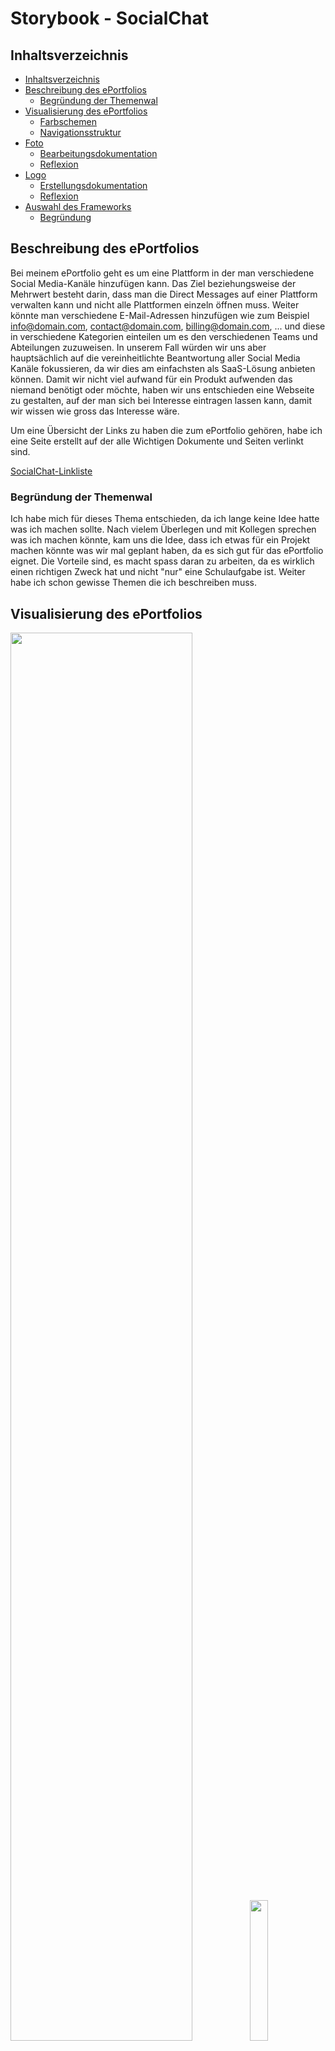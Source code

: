# Storybook - SocialChat
## Inhaltsverzeichnis

- [Inhaltsverzeichnis](#inhaltsverzeichnis)
- [Beschreibung des ePortfolios](#beschreibung-des-eportfolios)
    - [Begründung der Themenwal](#begründung-der-themenwal)
- [Visualisierung des ePortfolios](#visualisierung-des-eportfolios)
    - [Farbschemen](#farbschemen)
    - [Navigationsstruktur](#navigationsstruktur)
- [Foto](#foto)
    - [Bearbeitungsdokumentation](#bearbeitungsdokumentation)
    - [Reflexion](#reflexion)
- [Logo](#logo)
    - [Erstellungsdokumentation](#erstellungsdokumentation)
    - [Reflexion](#reflexion-1)
- [Auswahl des Frameworks](#auswahl-des-frameworks)
    - [Begründung](#begründung)

## Beschreibung des ePortfolios

Bei meinem ePortfolio geht es um eine Plattform in der man verschiedene Social Media-Kanäle hinzufügen kann. Das Ziel beziehungsweise der Mehrwert besteht darin, dass man die Direct Messages auf einer Plattform verwalten kann und nicht alle Plattformen einzeln öffnen muss. Weiter könnte man verschiedene E-Mail-Adressen hinzufügen wie zum Beispiel info@domain.com, contact@domain.com, billing@domain.com, ... und diese in verschiedene Kategorien einteilen um es den verschiedenen Teams und Abteilungen zuzuweisen. In unserem Fall würden wir uns aber hauptsächlich auf die vereinheitlichte Beantwortung aller Social Media Kanäle fokussieren, da wir dies am einfachsten als SaaS-Lösung anbieten können. Damit wir nicht viel aufwand für ein Produkt aufwenden das niemand benötigt oder möchte, haben wir uns entschieden eine Webseite zu gestalten, auf der man sich bei Interesse eintragen lassen kann, damit wir wissen wie gross das Interesse wäre.

Um eine Übersicht der Links zu haben die zum ePortfolio gehören, habe ich eine Seite erstellt auf der alle Wichtigen Dokumente und Seiten verlinkt sind.

[SocialChat-Linkliste](http://socialchat-linklist.upcraft.li/)

### Begründung der Themenwal

Ich habe mich für dieses Thema entschieden, da ich lange keine Idee hatte was ich machen sollte. Nach vielem Überlegen und mit Kollegen sprechen was ich machen könnte, kam uns die Idee, dass ich etwas für ein Projekt machen könnte was wir mal geplant haben, da es sich gut für das ePortfolio eignet. Die Vorteile sind, es macht spass daran zu arbeiten, da es wirklich einen richtigen Zweck hat und nicht "nur" eine Schulaufgabe ist. Weiter habe ich schon gewisse Themen die ich beschreiben muss.

## Visualisierung des ePortfolios

[//]: # (![Prototyp MacBook Homescreen]&#40;./src/Prototyp-MacBook-Homescreen.png&#41;)

[//]: # (: # &#40;![Prototyp iPhone Homescreen]&#40;./src/Prototyp_iPhone.png&#41;&#41;)

<img src="./src/Prototyp-MacBook-Homescreen.png" width="76%"/><img src="./src/Prototyp_iPhone.png" width="24%" />

Der Prototyp kann auf der [Linkliste](https://socialchat-linklist.upcraft.li/) oder über den [Direktlink](https://www.figma.com/file/enmASxtahbNuY0tpAu9Lky/M152_ePortfolio?node-id=0%3A1) aufgerufen werden.

### Farbschemen

Für das Farbschema habe ich zuerst nach einem blauen Farbschema gesucht, da ich ich blau eine angenehme Farbe finde. Da es dann aber etwas zu blau war mit dem ersten Farbschema habe ich ein Schema genommen welches noch orange darin hat. Hier habe ich mich dafür entschieden das die Hauptfarben blau sind, also das Menü und der Footer sollen Blau sein. Die Orange Farbe sollte nur als Kontrast dienen, und darum sind die Titel der Texte und der Bestätigen-Button beim Formular in dieser Farbe. Hierbei habe ich noch darauf geachtet, dass der Kontrast der Farben gut ist, welches ich auf einem [Online-Tool](https://www.leserlich.info/kapitel/farben.php) ermittelt habe.

![Farbkontrast](./src/Kontrast_Schrift-Hintergrund.png)

Das Schema kann auf der [Linkliste](https://socialchat-linklist.upcraft.li/) oder über den [Direktlink](https://coolors.co/8ecae6-219ebc-023047-ffb703-fb8500) aufgerufen werden.

### Navigationsstruktur

Die Navigationsstruktur ist eine gewöhnliches Menü, dass aber auf einer One-Page-Seite navigiert. Zur besseren Übersicht habe ich auf der rechten Seite noch eine Step-Navigation eingefügt, auf der man direkt sieht bei welchem Schritt man aktuell ist. Diese Step-Navigation habe ich auf der Mobile-Version ausgeblendet, da es sonst zu überladen wirkte und nicht genügend Platz dafür auf der Seite gibt. Da die normale Navigation auf Mobile nicht immer funktioniert, da die Seite zu schmal ist habe ich mich da für ein Hamburger-Menü entschieden welches man aufklappen kann und dann werden die verschiedenen Bereiche mittig angezeigt auf die man navigieren kann. Die Navigation wird ist immer oben, auch wenn man scrollt, jedoch ändert es hier die Farbe, da es am Anfang einen schöneren Kontrast gibt.

## Foto

<table>
  <tr>
    <th style="width: 50%;"> Original </th>
    <th style="width: 50%;"> Bearbeitung </th>
  </tr>
  <tr>
    <td style="width: 50%;">
      <img src="./src/SocialChat-Bild.jpeg" width="100%"/>
    </td>
    <td style="width: 50%;">
      <img src="./src/SocialChat-Bild.png" width="100%"/>
    </td>
  </tr>
</table>

![SocialChat-Bild-before-after](./src/before-after_slow.gif)

### Bearbeitungsdokumentation

Ich habe das Bild mit Affinity Photo bearbeitet, da ich Privat die Affinity-Programme schon benutzt habe. Zuerst habe ich das mittlere Browserfenster ausgewählt und danach die Auswahl umgekehrt. Dann hatte ich alles aussen herum markiert welches ich dann mit dem Blur-Filter verschwommen habe. Danach habe ich wieder das mittlere Browserfenster markiert und die Gausssche Unschärfe so positioniert, dass die Farben darin intensiver wurden und die Bildschirmspiegelung weg waren. Zum Schluss habe ich noch dem Mauszeiger auf dem Mittleren Browserfenster entfernt.

### Reflexion

Ich fand es schwierig ein Bild zu machen für mein ePortfolio-Thema, da man nicht viel machen konnte. Ich habe deshalb mein Bildschirm Fotografiert auf dem mehrere Social Media Kanäle geöffnet sind, da man alle Kanäle unterhalten muss. Nachdem ich ein paar Bilder hatte, war meine erste Idee den Hintergrund unscharf zu machen. Als ich das hatte wollte ich das Mittlere Fenster stärker in den Fokus setzen und somit die Farben verstärken und die Reflexion vom Bildschirm entfernen. Am Schluss störte mich noch, dass ich vergessen habe den Mauszeiger zu entfernen und habe ihn darum im Bild noch weggemacht.

## Logo

### Erstellungsdokumentation

<table>
  <tr>
    <th> 1. Version </th>
    <th> 2. Version </th>
    <th> 3. Version </th>
  </tr>
  <tr>
    <td style="width: 33.3%;">
      <img src="./src/sc-logo_v1.png" width="100%"/>
    </td>
    <td style="width: 33.3%;">
      <img src="./src/sc-logo_v2.png" width="100%"/>
    </td>
    <td style="width: 33.3%;">
      <img src="./src/sc-logo_v2.png" width="100%"/>
    </td>
  </tr>
</table>

### Reflexion

Als erstes Logo habe ich einfach eine Sprechblase mit einem Icon genommen, jedoch fand ich das etwas zu wenig und einfallslos. Danach habe ich mich auf [Logo.com](https://logo.com/) umgesehen  um mich inspirieren zu lassen, jedoch habe ich bemerkt dass das Logo was ich mit diesen Inspirationen selbst gemacht habe etwas zu detailliert war und man auf der Webseite kaum erkennen konnte. Deshalb habe ich das Logo nochmals ein drittes mal neu gemacht.

## Auswahl des Frameworks

Bei der Technologieauswahl habe ich mich auf eine Standard HTML Seite entschieden welche in NodeJS läuft. Als Style Library habe ich Tailwind ausgewählt. Als JavaScript-Library habe ich AlpineJS benutzt.

### Begründung

Ich habe mich für die Standard HTML Seite entschieden, da es sich für diese Seite gut eignet, da es nicht zu überladen ist. Ich wollte nicht eine komplexere Umgebung wie Angular oder Vue benutzten für eine eher einfachere Webseite. Tailwind als Style Library habe ich ausgewählt, da es aktuell sehr hoch im Kurs ist und ich somit im aktuellen Zeitgeist arbeiten kann. Ein weiterer Vorteil ist, dass nur diese Klassen geladen werden, welche benötigt werden, somit wird das CSS kleiner und die Webseite schneller. Ebenfalls wurde es mir von Kollegen und Freunden empfohlen. Dies habe ich als NodeJS-Umgebung erstellt, da es so am einfachsten war und ich auch einfacher die weiteren Technologien einbinden konnte. Wie zum Beispiel AlpineJS, dies habe ich benutzt, da es eine lightwight-Library ist und die Funktionen deutlich vereinfacht und verschmälert wurden im Gegensatz zu z.B. jQuery. Um die Web-Packages zu generieren habe ich mich für Vite entschieden, da es wie schon die anderen Technologien sehr beliebt ist und viel benutzt wird, somit konnte ich eine viel benutze und moderne Technologie benutzen. Für das generieren des Web-Package habe ich mich für Vite entschieden, da es wie auch schon bei den anderen Technologien aktuell sehr beliebt ist und ich somit die aktuellen Technologien benutzen konnte. Was auch noch bemerkenswert bei Vite ist, dass es sehr schnell builded und ein Web-Package generiert.
